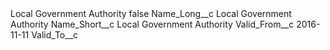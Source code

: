 <?xml version="1.0" encoding="UTF-8"?>
<CustomMetadata xmlns="http://soap.sforce.com/2006/04/metadata" xmlns:xsi="http://www.w3.org/2001/XMLSchema-instance" xmlns:xsd="http://www.w3.org/2001/XMLSchema">
    <label>Local Government Authority</label>
    <protected>false</protected>
    <values>
        <field>Name_Long__c</field>
        <value xsi:type="xsd:string">Local Government Authority</value>
    </values>
    <values>
        <field>Name_Short__c</field>
        <value xsi:type="xsd:string">Local Government Authority</value>
    </values>
    <values>
        <field>Valid_From__c</field>
        <value xsi:type="xsd:date">2016-11-11</value>
    </values>
    <values>
        <field>Valid_To__c</field>
        <value xsi:nil="true"/>
    </values>
</CustomMetadata>
